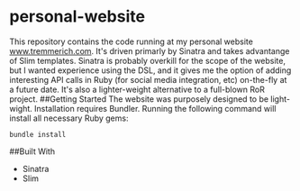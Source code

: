 # personal-website
This repository contains the code running at my personal website www.tremmerich.com. It's driven primarly by Sinatra and takes advantange of Slim templates. Sinatra is probably overkill for the scope of the website, but I wanted experience using the DSL, and it gives me the option of adding interesting API calls in Ruby (for social media integration, etc) on-the-fly at a future date. It's also a lighter-weight alternative to a full-blown RoR project.
##Getting Started
The website was purposely designed to be light-wight. Installation requires Bundler. Running the following command will install all necessary Ruby gems:

```
bundle install
```


##Built With
* Sinatra
* Slim
